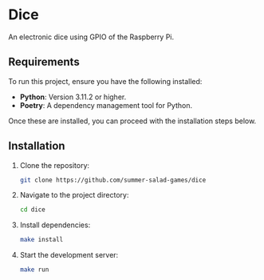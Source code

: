 # Dice

An electronic dice using GPIO of the Raspberry Pi.

## Requirements

To run this project, ensure you have the following installed:

- **Python**: Version 3.11.2 or higher.
- **Poetry**: A dependency management tool for Python.

Once these are installed, you can proceed with the installation steps below.

## Installation

1. Clone the repository:
    ```bash
    git clone https://github.com/summer-salad-games/dice
    ```
2. Navigate to the project directory:
    ```bash
    cd dice
    ```
3. Install dependencies:
    ```bash
    make install
    ```
4. Start the development server:
    ```bash
    make run
    ```